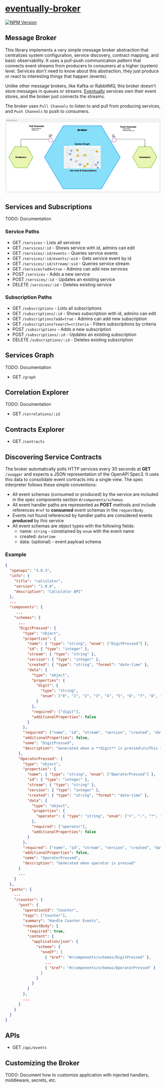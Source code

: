 # [eventually-broker](https://rotorsoft.github.io/eventually-monorepo/modules/eventually_broker.html)

[![NPM Version](https://img.shields.io/npm/v/@rotorsoft/eventually-broker.svg)](https://www.npmjs.com/package/@rotorsoft/eventually-broker)

## Message Broker

This library implements a very simple message broker abstraction that centralizes system configuration, service discovery, contract mapping, and basic observability. It uses a pull-push communication pattern that connects event streams from producers to consumers at a higher (system) level. Services don't need to know about this abstraction, they just produce or react to interesting things that happen (events).  

Unlike other message brokers, like Kafka or RabbitMQ, this broker doesn't store messages in queues or streams. [Eventually](../eventually/README.md) services own their event stores, and the broker just connects the streams.

The broker uses `Pull Channels` to listen to and pull from producing services, and `Push Channels` to push to consumers.

![Framework Ports](./assets/ports.png)

## Services and Subscriptions

TODO: Documentation

### Service Paths

* GET `/services` - Lists all services
* GET `/services/:id` - Shows service with id, admins can edit
* GET `/services/:id/events` - Queries service events
* GET `/services/:id/events/:eid` - Gets service event by id
* GET `/services/:id/stream/:sid` - Queries service stream
* GET `/services?add=true` - Admins can add new services
* POST `/services` - Adds a new service
* POST `/services/:id` - Updates an existing service
* DELETE `/services/:id` - Deletes existing service

### Subscription Paths

* GET `/subscriptions` - Lists all subscriptions
* GET `/subscriptions/:id` - Shows subscription with id, admins can edit
* GET `/subscriptions?add=true` - Admins can add new subscription
* GET `/subscriptions?search=criteria` - Filters subscriptions by criteria
* POST `/subscriptions` - Adds a new subscription
* POST `/subscriptions/:id` - Updates an existing subscription
* DELETE `/subscriptions/:id` - Deletes existing subscription

## Services Graph

TODO: Documentation

* GET `/graph`

## Correlation Explorer

TODO: Documentation

* GET `/correlations/:id`

## Contracts Explorer

* GET `/contracts`

## Discovering Service Contracts

The broker automatically polls HTTP services every 30 seconds at **GET** `/swagger` and expects a JSON representation of the OpenAPI Spec3. It uses this data to consolidate event contracts into a single view. The spec interpreter follows these simple conventions:

* All event schemas (consumed or produced) by the service are included in the spec components section `#/components/schemas`
* All event handler paths are represented as **POST** methods and include references `#ref` to **consumed** event schemas in the `requestBody`
* Events not found referenced by handler paths are considered events **produced** by this service
* All event schemas are object types with the following fields:
  * name: `string` - constrained by `enum` with the event name
  * created: `datetime`
  * data: (optional) - event payload schema

### Example

```json
{
  "openapi": "3.0.3",
  "info": {
    "title": "calculator",
    "version": "1.0.0",
    "description": "Calculator API"
  },
  ...
  "components": {
     ...
    "schemas": {
      ... 
      "DigitPressed": {
        "type": "object",
        "properties": {
          "name": { "type": "string", "enum": ["DigitPressed"] },
          "id": { "type": "integer" },
          "stream": { "type": "string" },
          "version": { "type": "integer" },
          "created": { "type": "string", "format": "date-time" },
          "data": {
            "type": "object",
            "properties": {
              "digit": {
                "type": "string",
                "enum": ["0", "1", "2", "3", "4", "5", "6", "7", "8", "9"]
              }
            },
            "required": ["digit"],
            "additionalProperties": false
          }
        },
        "required": ["name", "id", "stream", "version", "created", "data"],
        "additionalProperties": false,
        "name": "DigitPressed",
        "description": "Generated when a **digit** is pressed\n\nThis is and example to use\n* markup language\n* inside descriptions"
      },
      "OperatorPressed": {
        "type": "object",
        "properties": {
          "name": { "type": "string", "enum": ["OperatorPressed"] },
          "id": { "type": "integer" },
          "stream": { "type": "string" },
          "version": { "type": "integer" },
          "created": { "type": "string", "format": "date-time" },
          "data": {
            "type": "object",
            "properties": {
              "operator": { "type": "string", "enum": ["+", "-", "*", "/"] }
            },
            "required": ["operator"],
            "additionalProperties": false
          }
        },
        "required": ["name", "id", "stream", "version", "created", "data"],
        "additionalProperties": false,
        "name": "OperatorPressed",
        "description": "Generated when operator is pressed"
      }
      ...
    }
  },
  "paths": {
    ...
    "/counter": {
      "post": {
        "operationId": "Counter",
        "tags": ["Counter"],
        "summary": "Handle Counter Events",
        "requestBody": {
          "required": true,
          "content": {
            "application/json": {
              "schema": {
                "oneOf": [
                  { "$ref": "#/components/schemas/DigitPressed" },
                  ...
                  { "$ref": "#/components/schemas/OperatorPressed" }
                ]
              }
            }
          }
        },
        ...
      }
    }
  }
}
```

## APIs

* GET `/api/events`

## Customizing the Broker

TODO: Document how to customize application with injected handlers, middleware, secrets, etc.
